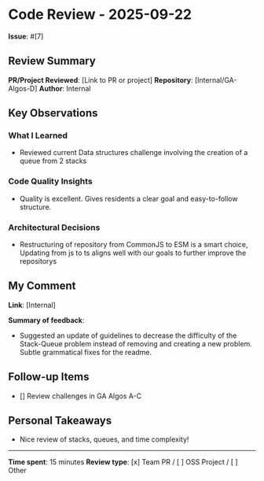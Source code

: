 # Code Review - 2025-09-22

**Issue**: #[7]

## Review Summary

**PR/Project Reviewed**: [Link to PR or project]
**Repository**: [Internal/GA-Algos-D]
**Author**: Internal

## Key Observations

### What I Learned
- Reviewed current Data structures challenge involving the creation of a queue from 2 stacks

### Code Quality Insights
- Quality is excellent. Gives residents a clear goal and easy-to-follow structure.

### Architectural Decisions
- Restructuring of repository from CommonJS to ESM is a smart choice, Updating from js to ts aligns well with our goals to further improve the repositorys

## My Comment

**Link**: [Internal]

**Summary of feedback**:
- Suggested an update of guidelines to decrease the difficulty of the Stack-Queue problem instead of removing and creating a new problem. Subtle grammatical fixes for the readme. 

## Follow-up Items

- [] Review challenges in GA Algos A-C

## Personal Takeaways

- Nice review of stacks, queues, and time complexity!

---

**Time spent**: 15 minutes
**Review type**: [x] Team PR / [ ] OSS Project / [ ] Other